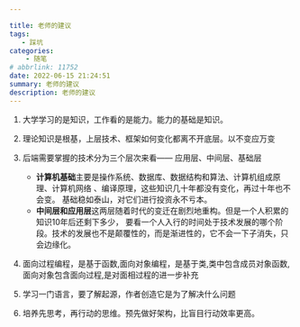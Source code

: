 ```yaml
---

title: 老师的建议
tags: 
   - 踩坑
categories:
    - 随笔
# abbrlink: 11752
date: 2022-06-15 21:24:51
summary: 老师的建议
description: 老师的建议
---
```


1. 大学学习的是知识，工作看的是能力。能力的基础是知识。
2. 理论知识是根基，上层技术、框架如何变化都离不开底层。以不变应万变
3. 后端需要掌握的技术分为三个层次来看—— 应用层、中间层、基础层
   - **计算机基础**主要是操作系统、数据库、数据结构和算法、计算机组成原理、计算机网络 、编译原理，这些知识几十年都没有变化，再过十年也不会变。 基础稳如泰山，对它们进行投资永不亏本。
   - **中间层和应用层**这两层随着时代的变迁在剧烈地重构。但是一个人积累的知识10年后还剩下多少， 要看一个人入行的时间处于技术发展的哪个阶段。技术的发展也不是颠覆性的，而是渐进性的，它不会一下子消失，只会边缘化。 


1. 面向过程编程，是基于函数,面向对象编程，是基于类,类中包含成员对象函数,面向对象包含面向过程,是对面相过程的进一步补充

2. 学习一门语言，要了解起源，作者创造它是为了解决什么问题



1. 培养先思考，再行动的思维。预先做好架构，比盲目行动效率更高。



